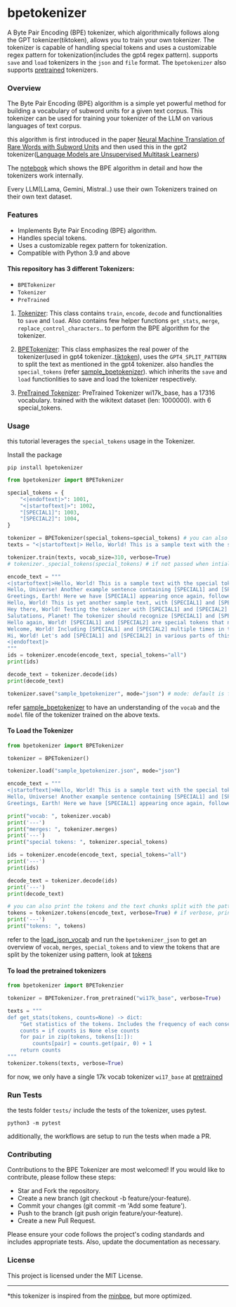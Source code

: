 # bpetokenizer

A Byte Pair Encoding (BPE) tokenizer, which algorithmically follows along the GPT tokenizer(tiktoken), allows you to train your own tokenizer. The tokenizer is capable of handling special tokens and uses a customizable regex pattern for tokenization(includes the gpt4 regex pattern). supports `save` and `load` tokenizers in the `json` and `file` format. The `bpetokenizer` also supports [pretrained](bpetokenizer/pretrained/) tokenizers.


### Overview

The Byte Pair Encoding (BPE) algorithm is a simple yet powerful method for building a vocabulary of subword units for a given text corpus. This tokenizer can be used for training your tokenizer of the LLM on various languages of text corpus.

this algorithm is first introduced in the paper [Neural Machine Translation of Rare Words with Subword Units](https://arxiv.org/pdf/1508.07909) and then used this in the gpt2 tokenizer([Language Models are Unsupervised Multitask Learners](https://d4mucfpksywv.cloudfront.net/better-language-models/language_models_are_unsupervised_multitask_learners.pdf))

The [notebook](notebooks/tokenization.ipynb) which shows the BPE algorithm in detail and how the tokenizers work internally.

Every LLM(LLama, Gemini, Mistral..) use their own Tokenizers trained on their own text dataset.


### Features

- Implements Byte Pair Encoding (BPE) algorithm.
- Handles special tokens.
- Uses a customizable regex pattern for tokenization.
- Compatible with Python 3.9 and above


#### This repository has 3 different Tokenizers:
- `BPETokenizer`
- `Tokenizer`
- `PreTrained`

1. [Tokenizer](bpetokenizer/base.py): This class contains `train`, `encode`, `decode` and functionalities to `save` and `load`. Also contains few helper functions `get_stats`, `merge`, `replace_control_characters`..  to perform the BPE algorithm for the tokenizer.

2. [BPETokenizer](bpetokenizer/tokenizer.py): This class emphasizes the real power of the tokenizer(used in gpt4 tokenizer..[tiktoken](https://github.com/openai/tiktoken)), uses the `GPT4_SPLIT_PATTERN` to split the text as mentioned in the gpt4 tokenizer. also handles the `special_tokens` (refer [sample_bpetokenizer](sample/bpetokenizer/sample_bpetokenizer.py)). which inherits the `save` and `load` functionlities to save and load the tokenizer respectively.

3. [PreTrained Tokenizer](bpetokenizer/pretrained/wi17k_base): PreTrained Tokenizer wi17k_base, has a 17316 vocabulary. trained with the wikitext dataset (len: 1000000). with 6 special_tokens.


### Usage

this tutorial leverages the `special_tokens` usage in the Tokenizer.

Install the package

```shell
pip install bpetokenizer
```


```py
from bpetokenizer import BPETokenizer

special_tokens = {
    "<|endoftext|>": 1001,
    "<|startoftext|>": 1002,
    "[SPECIAL1]": 1003,
    "[SPECIAL2]": 1004,
}

tokenizer = BPETokenizer(special_tokens=special_tokens) # you can also use the method _special_tokens to register the special tokens (if not passed when intializing)
texts = "<|startoftext|> Hello, World! This is a sample text with the special tokens [SPECIAL1] and [SPECIAL2] to test the tokenizer.<|endoftext|>"

tokenizer.train(texts, vocab_size=310, verbose=True)
# tokenizer._special_tokens(special_tokens) # if not passed when intialization of the BPETokenizer

encode_text = """
<|startoftext|>Hello, World! This is a sample text with the special tokens [SPECIAL1] and [SPECIAL2] to test the tokenizer.
Hello, Universe! Another example sentence containing [SPECIAL1] and [SPECIAL2], used to ensure tokenizer's robustness.
Greetings, Earth! Here we have [SPECIAL1] appearing once again, followed by [SPECIAL2] in the same sentence.
Hello, World! This is yet another sample text, with [SPECIAL1] and [SPECIAL2] making an appearance.
Hey there, World! Testing the tokenizer with [SPECIAL1] and [SPECIAL2] to see if it handles special tokens properly.
Salutations, Planet! The tokenizer should recognize [SPECIAL1] and [SPECIAL2] in this long string of text.
Hello again, World! [SPECIAL1] and [SPECIAL2] are special tokens that need to be handled correctly by the tokenizer.
Welcome, World! Including [SPECIAL1] and [SPECIAL2] multiple times in this large text to ensure proper encoding.
Hi, World! Let's add [SPECIAL1] and [SPECIAL2] in various parts of this long sentence to test the tokenizer thoroughly.
<|endoftext|>
"""
ids = tokenizer.encode(encode_text, special_tokens="all")
print(ids)

decode_text = tokenizer.decode(ids)
print(decode_text)

tokenizer.save("sample_bpetokenizer", mode="json") # mode: default is file
```

refer [sample_bpetokenizer](sample/bpetokenizer) to have an understanding of the `vocab` and the `model` file of the tokenizer trained on the above texts.


#### To Load the Tokenizer

```py
from bpetokenizer import BPETokenizer

tokenizer = BPETokenizer()

tokenizer.load("sample_bpetokenizer.json", mode="json")

encode_text = """
<|startoftext|>Hello, World! This is a sample text with the special tokens [SPECIAL1] and [SPECIAL2] to test the tokenizer.
Hello, Universe! Another example sentence containing [SPECIAL1] and [SPECIAL2], used to ensure tokenizer's robustness.
Greetings, Earth! Here we have [SPECIAL1] appearing once again, followed by [SPECIAL2] in the same sentence.<|endoftext|>"""

print("vocab: ", tokenizer.vocab)
print('---')
print("merges: ", tokenizer.merges)
print('---')
print("special tokens: ", tokenizer.special_tokens)

ids = tokenizer.encode(encode_text, special_tokens="all")
print('---')
print(ids)

decode_text = tokenizer.decode(ids)
print('---')
print(decode_text)

# you can also print the tokens and the text chunks split with the pattern.
tokens = tokenizer.tokens(encode_text, verbose=True) # if verbose, prints the text chunks and also the pattern used to split.
print('---')
print("tokens: ", tokens)

```
refer to the [load_json_vocab](sample/load_json_vocab/) and run the `bpetokenizer_json` to get an overview of `vocab`, `merges`, `special_tokens` and to view the tokens that are split by the tokenizer using pattern, look at [tokens](sample/load_json_vocab/tokens.py)


#### To load the pretrained tokenizers

```py
from bpetokenizer import BPETokenzier

tokenizer = BPETokenizer.from_pretrained("wi17k_base", verbose=True)

texts = """
def get_stats(tokens, counts=None) -> dict:
    "Get statistics of the tokens. Includes the frequency of each consecutive pair of tokens"
    counts = if counts is None else counts
    for pair in zip(tokens, tokens[1:]):
        counts[pair] = counts.get(pair, 0) + 1
    return counts
"""
tokenizer.tokens(texts, verbose=True)

```
for now, we only have a single 17k vocab tokenizer `wi17_base` at [pretrained](/bpetokenizer/pretrained/)


### Run Tests

the tests folder `tests/` include the tests of the tokenizer, uses pytest.

```
python3 -m pytest
```

additionally, the workflows are setup to run the tests when made a PR.


### Contributing

Contributions to the BPE Tokenizer are most welcomed! If you would like to contribute, please follow these steps:

- Star and Fork the repository.
- Create a new branch (git checkout -b feature/your-feature).
- Commit your changes (git commit -m 'Add some feature').
- Push to the branch (git push origin feature/your-feature).
- Create a new Pull Request.

Please ensure your code follows the project's coding standards and includes appropriate tests. Also, update the documentation as necessary.


### License

This project is licensed under the MIT License.

----

*this tokenizer is inspired from the [minbpe](https://github.com/karpathy/minbpe), but more optimized.